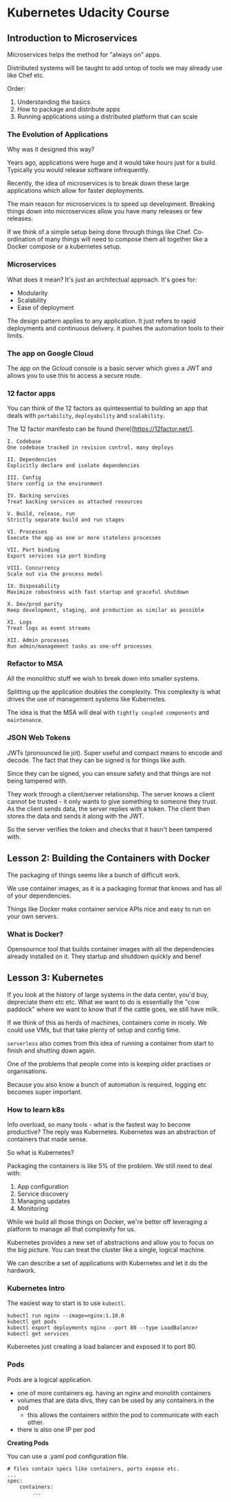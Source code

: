 # Kubernetes Udacity Course

## Introduction to Microservices

Microservices helps the method for "always on" apps.

Distributed systems will be taught to add ontop of tools we may already use like Chef etc.

Order:

1. Understanding the basics
2. How to package and distribute apps
3. Running applications using a distributed platform that can scale

### The Evolution of Applications

Why was it designed this way?

Years ago, applications were huge and it would take hours just for a build. Typically you would release software infrequently.

Recently, the idea of microservices is to break down these large applications which allow for faster deployments.

The main reason for microservices is to speed up development. Breaking things down into microservices allow you have many releases or few releases.

If we think of a simple setup being done through things like Chef. Co-ordination of many things will need to compose them all together like a Docker compose or a kubernetes setup.

### Microservices

What does it mean? It's just an architectual approach. It's goes for:
- Modularity
- Scalability
- Ease of deployment

The design pattern applies to any application. It just refers to rapid deployments and continuous delivery. it pushes the automation tools to their limits.

### The app on Google Cloud

The app on the Gcloud console is a basic server which gives a JWT and allows you to use this to access a secure route.

### 12 factor apps

You can think of the 12 factors as quintessential to building an app that deals with `portability`, `deployability` and `scalability`.

The 12 factor manifesto can be found (here)[https://12factor.net/].

```
I. Codebase
One codebase tracked in revision control, many deploys

II. Dependencies
Explicitly declare and isolate dependencies

III. Config
Store config in the environment

IV. Backing services
Treat backing services as attached resources

V. Build, release, run
Strictly separate build and run stages

VI. Processes
Execute the app as one or more stateless processes

VII. Port binding
Export services via port binding

VIII. Concurrency
Scale out via the process model

IX. Disposability
Maximize robustness with fast startup and graceful shutdown

X. Dev/prod parity
Keep development, staging, and production as similar as possible

XI. Logs
Treat logs as event streams

XII. Admin processes
Run admin/management tasks as one-off processes
```

### Refactor to MSA

All the monolithic stuff we wish to break down into smaller systems.

Splitting up the application doubles the complexity. This complexity is what drives the use of management systems like Kubernetes.

The idea is that the MSA will deal with `tightly coupled components` and `maintenance`.

### JSON Web Tokens

JWTs (pronounced lie jot). Super useful and compact means to encode and decode. The fact that they can be signed is for things like auth.

Since they can be signed, you can ensure safety and that things are not being tampered with.

They work through a client/server relationship. The server knows a client cannot be trusted - it only wants to give something to someone they trust. As the client sends data, the server replies with a token. The client then stores the data and sends it along with the JWT.

So the server verifies the token and checks that it hasn't been tampered with.

## Lesson 2: Building the Containers with Docker

The packaging of things seems like a bunch of difficult work.

We use container images, as it is a packaging format that knows and has all of your dependencies.

Things like Docker make container service APIs nice and easy to run on your own servers.

### What is Docker?

Opensournce tool that builds container images with all the dependencies already installed on it. They startup and shutdown quickly and benef

## Lesson 3: Kubernetes

If you look at the history of large systems in the data center, you'd buy, depreciate them etc etc. What we want to do is essentially the "cow paddock" where we want to know that if the cattle goes, we still have milk.

If we think of this as herds of machines, containers come in nicely. We could use VMs, but that take plenty of setup and config time.

`serverless` also comes from this idea of running a container from start to finish and shutting down again.

One of the problems that people come into is keeping older practises or organisations.

Because you also know a bunch of automation is required, logging etc becomes super important.

### How to learn k8s

Info overload, so many tools - what is the fastest way to become productive? The reply was Kubernetes. Kubernetes was an abstraction of containers that made sense.

So what is Kubernetes?

Packaging the containers is like 5% of the problem. We still need to deal with:

1. App configuration
2. Service discovery
3. Managing updates
4. Monitoring

While we build all those things on Docker, we're better off leveraging a platform to manage all that complexity for us.

Kubernetes provides a new set of abstractions and allow you to focus on the big picture. You can treat the cluster like a single, logical machine.

We can describe a set of applications with Kubernetes and let it do the hardwork.

### Kubernetes Intro

The easiest way to start is to use `kubectl`.

```
kubectl run nginx --image=nginx:1.10.0
kubectl get pods
kubectl export deployments nginx --port 80 --type LoadBalancer
kubectl get services
```

Kubernetes just creating a load balancer and exposed it to port 80.

### Pods

Pods are a logical application.

- one of more containers eg. having an nginx and monolith containers
- volumes that are data divs, they can be used by any containers in the pod
	- this allows the containers within the pod to communicate with each other.
- there is also one IP per pod

**Creating Pods**

You can use a .yaml pod configuration file.

```
# files contain specs like containers, ports expose etc.
...
spec:
	containers:
		...
```
